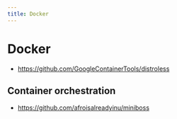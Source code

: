 ```yaml
---
title: Docker
---
```


# Docker

- https://github.com/GoogleContainerTools/distroless

## Container orchestration

- https://github.com/afroisalreadyinu/miniboss
